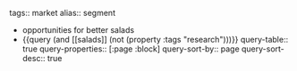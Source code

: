 tags:: market
alias:: segment

- opportunities for better salads
- {{query (and [[salads]] (not (property :tags "research")))}}
  query-table:: true
  query-properties:: [:page :block]
  query-sort-by:: page
  query-sort-desc:: true